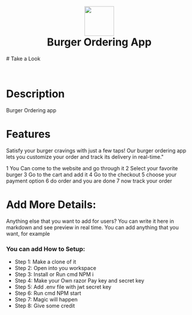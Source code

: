 <div align="center">
      <h1> <img src="https://staticcookist.akamaized.net/wp-content/uploads/sites/22/2021/09/beef-burger.jpg" width="80px"><br/>Burger Ordering App</h1>
     </div>
# Take a Look
<p align="center"> <a href="https://orderfood-vert.vercel.app/" target="_blank"><img alt="" src="https://res.cloudinary.com/dmlts9lbk/image/upload/v1682269408/foodorderingapp/acqnrnfv1pdnydurvsyq.png" style="vertical-align:center" /></a> <a href="https://twitter.com/Aman_trivedi10" target="_blank"><img alt="" src="https://res.cloudinary.com/dmlts9lbk/image/upload/v1682269445/foodorderingapp/wesrtuzyg48b99xpwr5f.png" style="vertical-align:center" /></a> <a href="https://www.instagram.com/" target="_blank"><img alt="" src="https://res.cloudinary.com/dmlts9lbk/image/upload/v1682269418/foodorderingapp/qbp3kdqa1pxdyp9e7pao.png" style="vertical-align:center" /></a> <a href="}" target="_blank"><img alt="" src="https://res.cloudinary.com/dmlts9lbk/image/upload/v1682269435/foodorderingapp/aiykhxlmjy1q3wb6lshs.png" style="vertical-align:center" /></a>
<img alt="" src="https://res.cloudinary.com/dmlts9lbk/image/upload/v1682269427/foodorderingapp/nbt1yayigvsyj9lhvglp.png" style="vertical-align:center" /></a>

</p>

# Description
Burger Ordering app

# Features
Satisfy your burger cravings with just a few taps! Our burger ordering app lets you customize your order and track its delivery in real-time."

1 You Can come to the website and go through it
 2 Select your favorite burger
3 Go to the cart and add it
4 Go to the checkout
5 choose your payment option
6 do order and you are done
7 now track your order      
# Add More Details:
Anything else that you want to add for users? You can write it here in markdown and see preview in real time. You can add anything that you want, for example

### You can add How to Setup:
- Step 1: Make a clone of it
- Step 2: Open into you workspace
- Step 3: Install or Run cmd NPM i
- Step 4: Make your Own razor Pay key and secret key
- Step 5: Add .env file with jwt secret key 
- Step 6: Run cmd NPM start
- Step 7: Magic will happen
- Step 8: Give some credit

 

<!-- </> with 💛 by readMD (https://readmd.itsvg.in) -->
    

